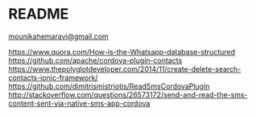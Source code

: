 # README


<!-- Email -->
mounikahemaravi@gmail.com
<!-- Email -->



<!-- References -->
https://www.quora.com/How-is-the-Whatsapp-database-structured
https://github.com/apache/cordova-plugin-contacts
https://www.thepolyglotdeveloper.com/2014/11/create-delete-search-contacts-ionic-framework/
https://github.com/dimitrismistriotis/ReadSmsCordovaPlugin
http://stackoverflow.com/questions/26573172/send-and-read-the-sms-content-sent-via-native-sms-app-cordova
<!-- References -->

